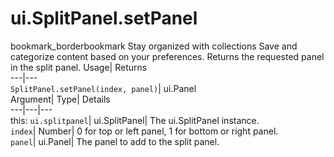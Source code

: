  
#  ui.SplitPanel.setPanel 
bookmark_borderbookmark Stay organized with collections  Save and categorize content based on your preferences. 
Returns the requested panel in the split panel. 
Usage| Returns  
---|---  
`SplitPanel.setPanel(index, panel)`| ui.Panel  
Argument| Type| Details  
---|---|---  
this: `ui.splitpanel`| ui.SplitPanel| The ui.SplitPanel instance.  
`index`| Number| 0 for top or left panel, 1 for bottom or right panel.  
`panel`| ui.Panel| The panel to add to the split panel.  
